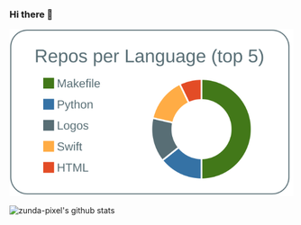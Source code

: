 ### Hi there 👋

<!--
**zunda-pixel/zunda-pixel** is a ✨ _special_ ✨ repository because its `README.md` (this file) appears on your GitHub profile.

Here are some ideas to get you started:

- 🔭 I’m currently working on ...
- 🌱 I’m currently learning ...
- 👯 I’m looking to collaborate on ...
- 🤔 I’m looking for help with ...
- 💬 Ask me about ...
- 📫 How to reach me: ...
- 😄 Pronouns: ...
- ⚡ Fun fact: ...
-->
[![](https://raw.githubusercontent.com/zunda-pixel/zunda-pixel/master/profile-summary-card-output/default/1-repos-per-language.svg)](https://github.com/vn7n24fzkq/github-profile-summary-cards)

![zunda-pixel's github stats](https://github-readme-stats.vercel.app/api?username=zunda-pixel)


